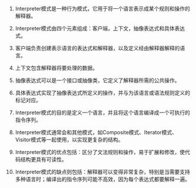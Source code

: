 

1. Interpreter模式是一种行为模式，它用于将一个语言表示成某个规则和操作的解释器。

2. Interpreter模式由四个元素组成：客户端，上下文，抽像表达式和具体表达式。

3. 客户端负责创建表示语言的表达式和解释器，以及定义经由解释器解释的语言。

4. 上下文包含解释器将要处理的数据。

5. 抽像表达式可以是一个接口或抽像类，它定义了解释器所需的公共操作。

6. 具体表达式实现了抽像表达式所定义的操作，并与为该语言或语法规则定义的标记对应。

7. Interpreter模式的目的是定义一个语言，并且将这个语言编译成一个可执行的指令序列。

8. Interpreter模式通常会和其他模式，如Composite模式、Iterator模式、Visitor模式等一起使用，以实现更复杂的结构。

9. Interpreter模式的优点包括：区分了文法规则和操作，易于扩展和修改，使代码结构更具有可读性。

10. Interpreter模式的缺点则包括：解释器可以变得非常复杂，特别是当需要支持多种语言时；编译出的指令序列可能不高效，因为每个表达式都要解释一遍。